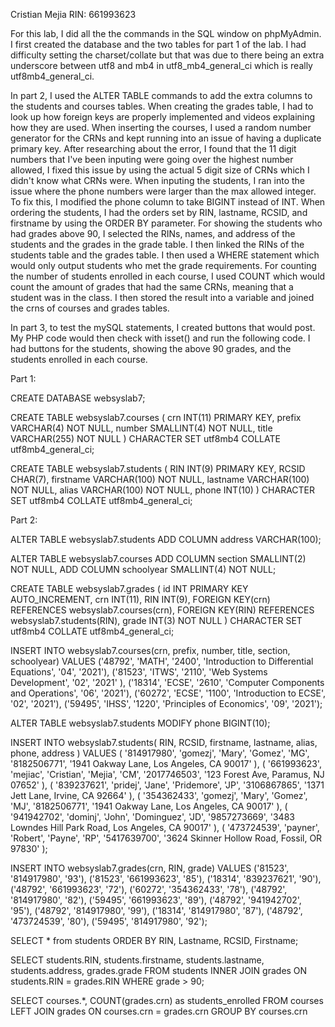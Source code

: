 Cristian Mejia    RIN: 661993623

For this lab, I did all the the commands in the SQL window
on phpMyAdmin. I first created the database and the two tables
for part 1 of the lab. I had difficulty setting the charset/collate
but that was due to there being an extra underscore between utf8 and
mb4 in utf8_mb4_general_ci which is really utf8mb4_general_ci. 

In part 2, I used the ALTER TABLE commands to add the extra columns to the 
students and courses tables. When creating the grades table, I had to look up how
foreign keys are properly implemented and videos explaining how they are
used. When inserting the courses, I used a random number generator for the
CRNs and kept running into an issue of having a duplicate primary key. After
researching about the error, I found that the 11 digit numbers that I've been
inputing were going over the highest number allowed, I fixed this issue by
using the actual 5 digit size of CRNs which I didn't know what CRNs were.
When inputing the students, I ran into the issue where the phone numbers
were larger than the max allowed integer. To fix this, I modified the phone
column to take BIGINT instead of INT. When ordering the students, I had the
orders set by RIN, lastname, RCSID, and firstname by using the ORDER BY
parameter. For showing the students who had grades above 90, I selected the
RINs, names, and address of the students and the grades in the grade table.
I then linked the RINs of the students table and the grades table. I then used
a WHERE statement which would only output students who met the grade requirements.
For counting the number of students enrolled in each course, I used COUNT which
would count the amount of grades that had the same CRNs, meaning that a student was
in the class. I then stored the result into a variable and joined the crns of courses
and grades tables.

In part 3, to test the mySQL statements, I created buttons that would post. My 
PHP code would then check with isset() and run the following code. I had buttons
for the students, showing the above 90 grades, and the students enrolled in each course.


Part 1:

CREATE DATABASE websyslab7;

CREATE TABLE websyslab7.courses (
    crn INT(11) PRIMARY KEY,
    prefix VARCHAR(4) NOT NULL,
    number SMALLINT(4) NOT NULL,
    title VARCHAR(255) NOT NULL
) CHARACTER SET utf8mb4 COLLATE utf8mb4_general_ci;

CREATE TABLE websyslab7.students (
    RIN INT(9) PRIMARY KEY,
    RCSID CHAR(7),
    firstname VARCHAR(100) NOT NULL,
    lastname VARCHAR(100) NOT NULL,
    alias VARCHAR(100) NOT NULL,
    phone INT(10)
) CHARACTER SET utf8mb4 COLLATE utf8mb4_general_ci;

Part 2:

ALTER TABLE websyslab7.students 
    ADD COLUMN address VARCHAR(100);

ALTER TABLE websyslab7.courses 
    ADD COLUMN section SMALLINT(2) NOT NULL, 
    ADD COLUMN schoolyear SMALLINT(4) NOT NULL;

CREATE TABLE websyslab7.grades ( 
    id INT PRIMARY KEY AUTO_INCREMENT, 
    crn INT(11), 
    RIN INT(9), 
    FOREIGN KEY(crn) REFERENCES websyslab7.courses(crn), 
    FOREIGN KEY(RIN) REFERENCES websyslab7.students(RIN), 
    grade INT(3) NOT NULL 
) CHARACTER SET utf8mb4 COLLATE utf8mb4_general_ci;

INSERT INTO websyslab7.courses(crn, prefix, number, title, section, schoolyear) 
VALUES
    ('48792', 'MATH', '2400', 'Introduction to Differential Equations', '04', '2021'),
    ('81523', 'ITWS', '2110', 'Web Systems Development', '02', '2021' ),
    ('18314', 'ECSE', '2610', 'Computer Components and Operations', '06', '2021'),
    ('60272', 'ECSE', '1100', 'Introduction to ECSE', '02', '2021'),
    ('59495', 'IHSS', '1220', 'Principles of Economics', '09', '2021');

ALTER TABLE websyslab7.students MODIFY phone BIGINT(10);

INSERT INTO websyslab7.students( RIN, RCSID, firstname, lastname, alias, phone, address ) 
VALUES
    ( '814917980', 'gomezj', 'Mary', 'Gomez', 'MG', '8182506771', '1941 Oakway Lane, Los Angeles, CA 90017' ),
    ( '661993623', 'mejiac', 'Cristian', 'Mejia', 'CM', '2017746503', '123 Forest Ave, Paramus, NJ 07652' ),
    ( '839237621', 'pridej', 'Jane', 'Pridemore', 'JP', '3106867865', '1371 Jett Lane, Irvine, CA 92664' ),
    ( '354362433', 'gomezj', 'Mary', 'Gomez', 'MJ', '8182506771', '1941 Oakway Lane, Los Angeles, CA 90017' ),
    ( '941942702', 'dominj', 'John', 'Dominguez', 'JD', '9857273669', '3483 Lowndes Hill Park Road, Los Angeles, CA 90017' ),
    ( '473724539', 'payner', 'Robert', 'Payne', 'RP', '5417639700', '3624 Skinner Hollow Road, Fossil, OR 97830' );

INSERT INTO websyslab7.grades(crn, RIN, grade) 
VALUES 
    ('81523', '814917980', '93'), 
    ('81523', '661993623', '85'), 
    ('18314', '839237621', '90'), 
    ('48792', '661993623', '72'), 
    ('60272', '354362433', '78'), 
    ('48792', '814917980', '82'), 
    ('59495', '661993623', '89'), 
    ('48792', '941942702', '95'), 
    ('48792', '814917980', '99'), 
    ('18314', '814917980', '87'), 
    ('48792', '473724539', '80'), 
    ('59495', '814917980', '92');

SELECT * from students ORDER BY RIN, Lastname, RCSID, Firstname;

SELECT students.RIN, students.firstname, students.lastname, students.address, grades.grade FROM students INNER JOIN grades ON students.RIN = grades.RIN WHERE grade > 90;

SELECT courses.*, COUNT(grades.crn) as students_enrolled FROM courses LEFT JOIN grades ON courses.crn = grades.crn GROUP BY courses.crn


